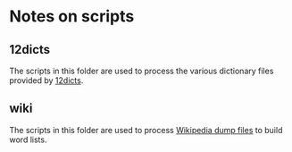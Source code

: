 # Notes on scripts

## 12dicts

The scripts in this folder are used to process the various dictionary files provided by [12dicts](http://wordlist.aspell.net/12dicts-readme/).

## wiki

The scripts in this folder are used to process [Wikipedia dump files](https://dumps.wikimedia.org/backup-index-bydb.html) to build word lists.